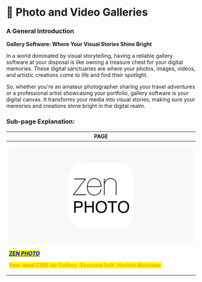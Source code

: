 # 📸 Photo and Video Galleries

### **A General Introduction**

**Gallery Software: Where Your Visual Stories Shine Bright**

In a world dominated by visual storytelling, having a reliable gallery software at your disposal is like owning a treasure chest for your digital memories. These digital sanctuaries are where your photos, images, videos, and artistic creations come to life and find their spotlight.

So, whether you're an amateur photographer sharing your travel adventures or a professional artist showcasing your portfolio, gallery software is your digital canvas. It transforms your media into visual stories, making sure your memories and creations shine bright in the digital realm.

### Sub-page Explanation:



| PAGE                                                                                                                                                                                                                                                                                                                                                                              |
| --------------------------------------------------------------------------------------------------------------------------------------------------------------------------------------------------------------------------------------------------------------------------------------------------------------------------------------------------------------------------------- |
| <p><img src="../../.gitbook/assets/1200x630wa.png" alt="" data-size="original"></p><p><a href="https://docs.scaleinfinite.fr/demo-deployment/cloud-services/next-cloud-deployment"><em><mark style="color:blue;"><strong>ZEN PHOTO</strong></mark></em></a></p><p><mark style="color:orange;"><strong>Your Ideal CMS for Gallery-Focused Self-Hosted Websites</strong></mark></p> |
